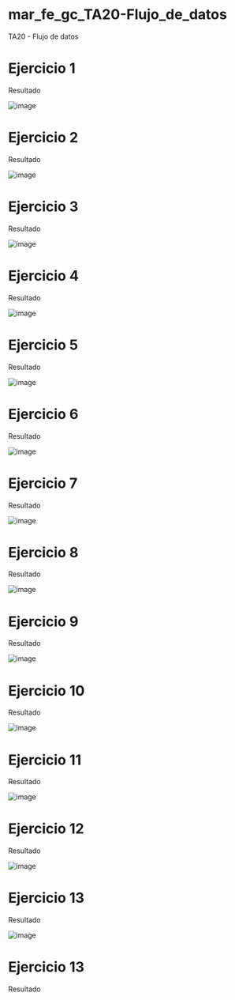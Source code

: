 # mar_fe_gc_TA20-Flujo_de_datos
TA20 - Flujo de datos

# Ejercicio 1
Resultado

![image](https://github.com/GCMrybakin/mar_fe_gc_TA20-Flujo_de_datos/assets/135844963/838ed891-5e57-4917-a9a7-1c64ff6b0f51)

# Ejercicio 2
Resultado

![image](https://github.com/GCMrybakin/mar_fe_gc_TA20-Flujo_de_datos/assets/135844963/a67efbfd-a73b-4ff1-ae24-90a2bc9dec33)

# Ejercicio 3
Resultado

![image](https://github.com/GCMrybakin/mar_fe_gc_TA20-Flujo_de_datos/assets/135844963/59d53774-67bf-48ec-b94b-832b8a113e5d)

# Ejercicio 4
Resultado

![image](https://github.com/GCMrybakin/mar_fe_gc_TA20-Flujo_de_datos/assets/135844963/e56afcca-4dfc-4f86-809c-2814057b5135)

# Ejercicio 5
Resultado

![image](https://github.com/GCMrybakin/mar_fe_gc_TA20-Flujo_de_datos/assets/135844963/1f6f0a7e-31bd-428f-9aad-73d2b4523091)

# Ejercicio 6
Resultado

![image](https://github.com/GCMrybakin/mar_fe_gc_TA20-Flujo_de_datos/assets/135844963/f015be6d-8d0d-4e8a-87e7-295223f5bdc1)

# Ejercicio 7
Resultado

![image](https://github.com/GCMrybakin/mar_fe_gc_TA20-Flujo_de_datos/assets/135844963/cdc89ca9-c82b-4148-a1a4-ca3f1fccebea)

# Ejercicio 8
Resultado

![image](https://github.com/GCMrybakin/mar_fe_gc_TA20-Flujo_de_datos/assets/135844963/3f07b0ca-8fea-4aff-9e40-b334d6de42c6)

# Ejercicio 9
Resultado

![image](https://github.com/GCMrybakin/mar_fe_gc_TA20-Flujo_de_datos/assets/135844963/e268496f-43fb-49fe-824e-bb6e24d9ba6d)

# Ejercicio 10
Resultado

![image](https://github.com/GCMrybakin/mar_fe_gc_TA20-Flujo_de_datos/assets/135844963/928ac202-c3b2-4c63-8b1c-817a0a705dd3)

# Ejercicio 11
Resultado

![image](https://github.com/GCMrybakin/mar_fe_gc_TA20-Flujo_de_datos/assets/135844963/e5523138-50c6-42c3-965e-b2f81480f883)

# Ejercicio 12
Resultado

![image](https://github.com/GCMrybakin/mar_fe_gc_TA20-Flujo_de_datos/assets/135844963/c9bb1d65-be8e-45e9-ae81-bd0eec855b20)

# Ejercicio 13
Resultado

![image](https://github.com/GCMrybakin/mar_fe_gc_TA20-Flujo_de_datos/assets/135844963/7aee615e-207e-4ee0-835b-fcf4fb9e010e)





# Ejercicio 13
Resultado
